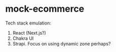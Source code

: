 # mock-ecommerce

Tech stack emulation:
1. React (Next.js?)
2. Chakra UI
3. Strapi. Focus on using dynamic zone perhaps?
